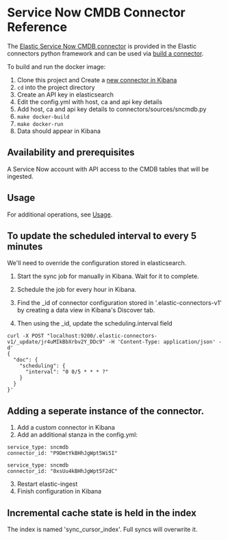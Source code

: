 # Service Now CMDB Connector Reference

The [Elastic Service Now CMDB connector](../../connectors/sources/sncmdb.py) is provided in the Elastic connectors python framework and can be used via [build a connector](https://www.elastic.co/guide/en/enterprise-search/current/build-connector.html).

To build and run the docker image:

1. Clone this project and Create a [new connector in Kibana](https://www.elastic.co/guide/en/enterprise-search/current/build-connector.html)
2. `cd` into the project directory
3. Create an API key in elasticsearch
4. Edit the config.yml with host, ca and api key details
5. Add host, ca and api key details to connectors/sources/sncmdb.py
6. `make docker-build`
7. `make docker-run`
8. Data should appear in Kibana

## Availability and prerequisites

A Service Now account with API access to the CMDB tables that will be ingested.

## Usage


For additional operations, see [Usage](https://www.elastic.co/guide/en/enterprise-search/master/connectors-usage.html).


## To update the scheduled interval to every 5 minutes

We'll need to override the configuration stored in elasticsearch.

1. Start the sync job for manually in Kibana. Wait for it to complete.
   
2. Schedule the job for every hour in Kibana.

3. Find the _id of connector configuration stored in '.elastic-connectors-v1' 
    by creating a data view in Kibana's Discover tab. 

4. Then using the _id, update the scheduling.interval field

```
curl -X POST "localhost:9200/.elastic-connectors-v1/_update/jr4uMIkBbXrbv2Y_DDc9" -H 'Content-Type: application/json' -d'
{
  "doc": {
    "scheduling": {
      "interval": "0 0/5 * * * ?"
    }
  }
}'
```

## Adding a seperate instance of the connector.

1. Add a custom connector in Kibana
2. Add an additional stanza in the config.yml:
```
service_type: sncmdb
connector_id: "P9DmtYkBHhJgWpt5Wi5I"

service_type: sncmdb
connector_id: "0xsUu4kBHhJgWpt5F2dC"

```
3. Restart elastic-ingest
4. Finish configuration in Kibana


## Incremental cache state is held in the index

The index is named 'sync_cursor_index'. Full syncs will overwrite it. 